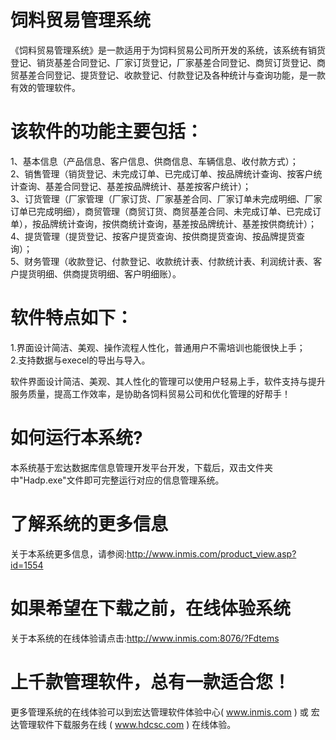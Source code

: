 # 饲料贸易管理系统

《饲料贸易管理系统》是一款适用于为饲料贸易公司所开发的系统，该系统有销货登记、销货基差合同登记、厂家订货登记，厂家基差合同登记、商贸订货登记、商贸基差合同登记、提货登记、收款登记、付款登记及各种统计与查询功能，是一款有效的管理软件。

# 该软件的功能主要包括： 
1、基本信息（产品信息、客户信息、供商信息、车辆信息、收付款方式）；   
2、销售管理（销货登记、未完成订单、已完成订单、按品牌统计查询、按客户统计查询、基差合同登记、基差按品牌统计、基差按客户统计）；   
3、订货管理（厂家管理（厂家订货、厂家基差合同、厂家订单未完成明细、厂家订单已完成明细），商贸管理（商贸订货、商贸基差合同、未完成订单、已完成订单），按品牌统计查询，按供商统计查询，基差按品牌统计、基差按供商统计）；   
4、提货管理（提货登记、按客户提货查询、按供商提货查询、按品牌提货查询）；   
5、财务管理（收款登记、付款登记、收款统计表、付款统计表、利润统计表、客户提货明细、供商提货明细、客户明细账）。   
# 软件特点如下：   
1.界面设计简洁、美观、操作流程人性化，普通用户不需培训也能很快上手；   
2.支持数据与execel的导出与导入。   

软件界面设计简洁、美观、其人性化的管理可以使用户轻易上手，软件支持与提升服务质量，提高工作效率，是协助各饲料贸易公司和优化管理的好帮手！

# 如何运行本系统?

本系统基于宏达数据库信息管理开发平台开发，下载后，双击文件夹中"Hadp.exe"文件即可完整运行对应的信息管理系统。

# 了解系统的更多信息

关于本系统更多信息，请参阅:http://www.inmis.com/product_view.asp?id=1554

# 如果希望在下载之前，在线体验系统

关于本系统的在线体验请点击:http://www.inmis.com:8076/?Fdtems

# 上千款管理软件，总有一款适合您！

更多管理系统的在线体验可以到宏达管理软件体验中心( www.inmis.com ) 或 宏达管理软件下载服务在线 ( www.hdcsc.com ) 在线体验。

